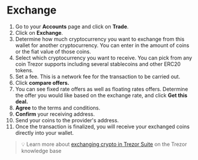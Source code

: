 # Exchange

1. Go to your **Accounts** page and click on **Trade**.
2. Click on **Exchange**.
3. Determine how much cryptocurrency you want to exchange from this wallet for another cryptocurrency. You can enter in the amount of coins or the fiat value of those coins.
4. Select which cryptocurrency you want to receive. You can pick from any coin Trezor supports including several stablecoins and other ERC20 tokens.
5. Set a fee. This is a network fee for the transaction to be carried out.
6. Click **compare offers.**
7. You can see fixed rate offers as well as floating rates offers. Determine the offer you would like based on the exchange rate, and click **Get this deal.**
8. **Agree** to the terms and conditions.
9. **Confirm** your receiving address.
10. Send your coins to the provider's address.
11. Once the transaction is finalized, you will receive your exchanged coins directly into your wallet.

> 💡 Learn more about [exchanging crypto in Trezor Suite](https://trezor.io/learn/a/exchange-crypto-in-trezor-suite) on the Trezor knowledge base
